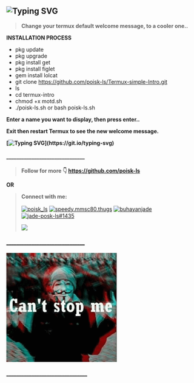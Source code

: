 ![Typing SVG](https://readme-typing-svg.herokuapp.com?color=%2349F707&size=30&lines=☣️+Termux-simple-Intro+☣️)
-

>**Change your termux default welcome message, to a cooler one..**


**INSTALLATION PROCESS**
- pkg update
- pkg upgrade
- pkg install get
- pkg install figlet
- gem install lolcat
- git clone https://github.com/poisk-ls/Termux-simple-Intro.git
- ls
- cd termux-intro
- chmod +x motd.sh
- ./poisk-ls.sh or bash poisk-ls.sh


**Enter a name you want to display, then press enter..**

**Exit then restart Termux to see the new welcome message.**

**[![Typing SVG](https://readme-typing-svg.herokuapp.com?font=Fira+Code&size=26&pause=1000&color=F7D628&center=false&width=435&lines=...enjoy!!)](https://git.io/typing-svg)**
#### _______________________________

>**Follow for more 👇 https://github.com/poisk-ls**

**OR**
>**<p align="left">Connect with me:</p>**
>**<p align="left">**
><a href="https://twitter.com/poisk_ls" target="blank"><img align="center" src="https://raw.githubusercontent.com/rahuldkjain/github-profile-readme-generator/master/src/images/icons/Social/twitter.svg" alt="poisk_ls" height="30" width="40" /></a>
<a href="https://fb.com/speedy.mmsc80.thugs" target="blank"><img align="center" src="https://raw.githubusercontent.com/rahuldkjain/github-profile-readme-generator/master/src/images/icons/Social/facebook.svg" alt="speedy.mmsc80.thugs" height="30" width="40" /></a>
<a href="https://instagram.com/buhayanjade" target="blank"><img align="center" src="https://raw.githubusercontent.com/rahuldkjain/github-profile-readme-generator/master/src/images/icons/Social/instagram.svg" alt="buhayanjade" height="30" width="40" /></a>
><a href="https://discord.gg/jade-posk-ls#1435" target="blank"><img align="center" src="https://raw.githubusercontent.com/rahuldkjain/github-profile-readme-generator/master/src/images/icons/Social/discord.svg" alt="jade-posk-ls#1435" height="30" width="40" /></a>
></p>
>
><a href="https://t.me/poisLs"><img src="https://img.shields.io/badge/telegram-poiskLs-blue.svg">

####  _______________________________
![Alt text](https://github.com/poisk-ls/poisk-ls/blob/main/My%20Database%20Work/gif/120407.gif)
#### ________________________________

